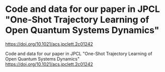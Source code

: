 # Code and data for our paper in JPCL "One-Shot Trajectory Learning of Open Quantum Systems Dynamics"
 https://doi.org/10.1021/acs.jpclett.2c01242
 
  
Code and data for our paper in JPCL "One-Shot Trajectory Learning of Open Quantum Systems Dynamics" https://doi.org/10.1021/acs.jpclett.2c01242

